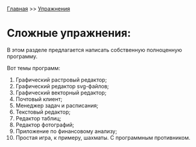[Главная](https://dmitriysidyakin.github.io/School-IT/) >> [Упражнения](https://dmitriysidyakin.github.io/School-IT/csharp-exercises/ru-ru/)

# Сложные упражнения:

В этом разделе предлагается написать собственную полноценную программу.

Вот темы программ:

1. Графический растровый редактор;
2. Графический редактор svg-файлов;
3. Графический векторный редактор;
4. Почтовый клиент;
5. Менеджер задач и расписания;
6. Текстовый редактор;
7. Редактор таблиц;
8. Редактор фотографий;
9. Приложение по финансовому анализу;
10. Простая игра, к примеру, шахматы. С программным противником.
